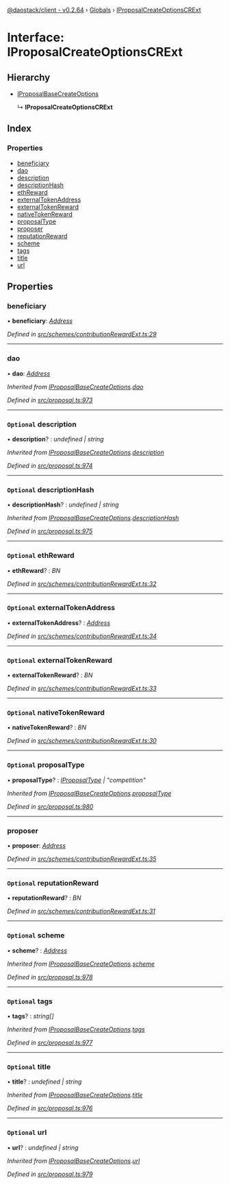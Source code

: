 [@daostack/client - v0.2.64](../README.md) › [Globals](../globals.md) › [IProposalCreateOptionsCRExt](iproposalcreateoptionscrext.md)

# Interface: IProposalCreateOptionsCRExt

## Hierarchy

* [IProposalBaseCreateOptions](iproposalbasecreateoptions.md)

  ↳ **IProposalCreateOptionsCRExt**

## Index

### Properties

* [beneficiary](iproposalcreateoptionscrext.md#beneficiary)
* [dao](iproposalcreateoptionscrext.md#dao)
* [description](iproposalcreateoptionscrext.md#optional-description)
* [descriptionHash](iproposalcreateoptionscrext.md#optional-descriptionhash)
* [ethReward](iproposalcreateoptionscrext.md#optional-ethreward)
* [externalTokenAddress](iproposalcreateoptionscrext.md#optional-externaltokenaddress)
* [externalTokenReward](iproposalcreateoptionscrext.md#optional-externaltokenreward)
* [nativeTokenReward](iproposalcreateoptionscrext.md#optional-nativetokenreward)
* [proposalType](iproposalcreateoptionscrext.md#optional-proposaltype)
* [proposer](iproposalcreateoptionscrext.md#proposer)
* [reputationReward](iproposalcreateoptionscrext.md#optional-reputationreward)
* [scheme](iproposalcreateoptionscrext.md#optional-scheme)
* [tags](iproposalcreateoptionscrext.md#optional-tags)
* [title](iproposalcreateoptionscrext.md#optional-title)
* [url](iproposalcreateoptionscrext.md#optional-url)

## Properties

###  beneficiary

• **beneficiary**: *[Address](../globals.md#address)*

*Defined in [src/schemes/contributionRewardExt.ts:29](https://github.com/dorgtech/client/blob/74940d1/src/schemes/contributionRewardExt.ts#L29)*

___

###  dao

• **dao**: *[Address](../globals.md#address)*

*Inherited from [IProposalBaseCreateOptions](iproposalbasecreateoptions.md).[dao](iproposalbasecreateoptions.md#dao)*

*Defined in [src/proposal.ts:973](https://github.com/dorgtech/client/blob/74940d1/src/proposal.ts#L973)*

___

### `Optional` description

• **description**? : *undefined | string*

*Inherited from [IProposalBaseCreateOptions](iproposalbasecreateoptions.md).[description](iproposalbasecreateoptions.md#optional-description)*

*Defined in [src/proposal.ts:974](https://github.com/dorgtech/client/blob/74940d1/src/proposal.ts#L974)*

___

### `Optional` descriptionHash

• **descriptionHash**? : *undefined | string*

*Inherited from [IProposalBaseCreateOptions](iproposalbasecreateoptions.md).[descriptionHash](iproposalbasecreateoptions.md#optional-descriptionhash)*

*Defined in [src/proposal.ts:975](https://github.com/dorgtech/client/blob/74940d1/src/proposal.ts#L975)*

___

### `Optional` ethReward

• **ethReward**? : *BN*

*Defined in [src/schemes/contributionRewardExt.ts:32](https://github.com/dorgtech/client/blob/74940d1/src/schemes/contributionRewardExt.ts#L32)*

___

### `Optional` externalTokenAddress

• **externalTokenAddress**? : *[Address](../globals.md#address)*

*Defined in [src/schemes/contributionRewardExt.ts:34](https://github.com/dorgtech/client/blob/74940d1/src/schemes/contributionRewardExt.ts#L34)*

___

### `Optional` externalTokenReward

• **externalTokenReward**? : *BN*

*Defined in [src/schemes/contributionRewardExt.ts:33](https://github.com/dorgtech/client/blob/74940d1/src/schemes/contributionRewardExt.ts#L33)*

___

### `Optional` nativeTokenReward

• **nativeTokenReward**? : *BN*

*Defined in [src/schemes/contributionRewardExt.ts:30](https://github.com/dorgtech/client/blob/74940d1/src/schemes/contributionRewardExt.ts#L30)*

___

### `Optional` proposalType

• **proposalType**? : *[IProposalType](../globals.md#const-iproposaltype) | "competition"*

*Inherited from [IProposalBaseCreateOptions](iproposalbasecreateoptions.md).[proposalType](iproposalbasecreateoptions.md#optional-proposaltype)*

*Defined in [src/proposal.ts:980](https://github.com/dorgtech/client/blob/74940d1/src/proposal.ts#L980)*

___

###  proposer

• **proposer**: *[Address](../globals.md#address)*

*Defined in [src/schemes/contributionRewardExt.ts:35](https://github.com/dorgtech/client/blob/74940d1/src/schemes/contributionRewardExt.ts#L35)*

___

### `Optional` reputationReward

• **reputationReward**? : *BN*

*Defined in [src/schemes/contributionRewardExt.ts:31](https://github.com/dorgtech/client/blob/74940d1/src/schemes/contributionRewardExt.ts#L31)*

___

### `Optional` scheme

• **scheme**? : *[Address](../globals.md#address)*

*Inherited from [IProposalBaseCreateOptions](iproposalbasecreateoptions.md).[scheme](iproposalbasecreateoptions.md#optional-scheme)*

*Defined in [src/proposal.ts:978](https://github.com/dorgtech/client/blob/74940d1/src/proposal.ts#L978)*

___

### `Optional` tags

• **tags**? : *string[]*

*Inherited from [IProposalBaseCreateOptions](iproposalbasecreateoptions.md).[tags](iproposalbasecreateoptions.md#optional-tags)*

*Defined in [src/proposal.ts:977](https://github.com/dorgtech/client/blob/74940d1/src/proposal.ts#L977)*

___

### `Optional` title

• **title**? : *undefined | string*

*Inherited from [IProposalBaseCreateOptions](iproposalbasecreateoptions.md).[title](iproposalbasecreateoptions.md#optional-title)*

*Defined in [src/proposal.ts:976](https://github.com/dorgtech/client/blob/74940d1/src/proposal.ts#L976)*

___

### `Optional` url

• **url**? : *undefined | string*

*Inherited from [IProposalBaseCreateOptions](iproposalbasecreateoptions.md).[url](iproposalbasecreateoptions.md#optional-url)*

*Defined in [src/proposal.ts:979](https://github.com/dorgtech/client/blob/74940d1/src/proposal.ts#L979)*
